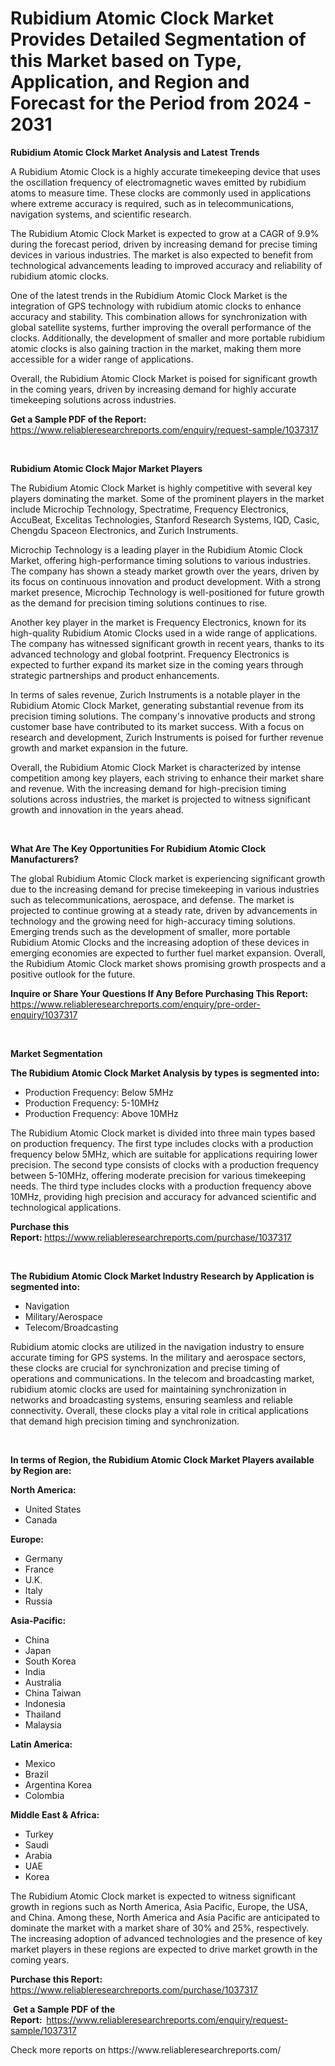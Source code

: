 <p><h1>Rubidium Atomic Clock Market Provides Detailed Segmentation of this Market based on Type, Application, and Region and Forecast for the Period from 2024 - 2031</h1></p><p><strong>Rubidium Atomic Clock Market Analysis and Latest Trends</strong></p>
<p><p>A Rubidium Atomic Clock is a highly accurate timekeeping device that uses the oscillation frequency of electromagnetic waves emitted by rubidium atoms to measure time. These clocks are commonly used in applications where extreme accuracy is required, such as in telecommunications, navigation systems, and scientific research.</p><p>The Rubidium Atomic Clock Market is expected to grow at a CAGR of 9.9% during the forecast period, driven by increasing demand for precise timing devices in various industries. The market is also expected to benefit from technological advancements leading to improved accuracy and reliability of rubidium atomic clocks.</p><p>One of the latest trends in the Rubidium Atomic Clock Market is the integration of GPS technology with rubidium atomic clocks to enhance accuracy and stability. This combination allows for synchronization with global satellite systems, further improving the overall performance of the clocks. Additionally, the development of smaller and more portable rubidium atomic clocks is also gaining traction in the market, making them more accessible for a wider range of applications.</p><p>Overall, the Rubidium Atomic Clock Market is poised for significant growth in the coming years, driven by increasing demand for highly accurate timekeeping solutions across industries.</p></p>
<p><strong>Get a Sample PDF of the Report:&nbsp;</strong> <a href="https://www.reliableresearchreports.com/enquiry/request-sample/1037317">https://www.reliableresearchreports.com/enquiry/request-sample/1037317</a></p>
<p>&nbsp;</p>
<p><strong>Rubidium Atomic Clock Major Market Players</strong></p>
<p><p>The Rubidium Atomic Clock Market is highly competitive with several key players dominating the market. Some of the prominent players in the market include Microchip Technology, Spectratime, Frequency Electronics, AccuBeat, Excelitas Technologies, Stanford Research Systems, IQD, Casic, Chengdu Spaceon Electronics, and Zurich Instruments.</p><p>Microchip Technology is a leading player in the Rubidium Atomic Clock Market, offering high-performance timing solutions to various industries. The company has shown a steady market growth over the years, driven by its focus on continuous innovation and product development. With a strong market presence, Microchip Technology is well-positioned for future growth as the demand for precision timing solutions continues to rise.</p><p>Another key player in the market is Frequency Electronics, known for its high-quality Rubidium Atomic Clocks used in a wide range of applications. The company has witnessed significant growth in recent years, thanks to its advanced technology and global footprint. Frequency Electronics is expected to further expand its market size in the coming years through strategic partnerships and product enhancements.</p><p>In terms of sales revenue, Zurich Instruments is a notable player in the Rubidium Atomic Clock Market, generating substantial revenue from its precision timing solutions. The company's innovative products and strong customer base have contributed to its market success. With a focus on research and development, Zurich Instruments is poised for further revenue growth and market expansion in the future.</p><p>Overall, the Rubidium Atomic Clock Market is characterized by intense competition among key players, each striving to enhance their market share and revenue. With the increasing demand for high-precision timing solutions across industries, the market is projected to witness significant growth and innovation in the years ahead.</p></p>
<p>&nbsp;</p>
<p><strong>What Are The Key Opportunities For Rubidium Atomic Clock Manufacturers?</strong></p>
<p><p>The global Rubidium Atomic Clock market is experiencing significant growth due to the increasing demand for precise timekeeping in various industries such as telecommunications, aerospace, and defense. The market is projected to continue growing at a steady rate, driven by advancements in technology and the growing need for high-accuracy timing solutions. Emerging trends such as the development of smaller, more portable Rubidium Atomic Clocks and the increasing adoption of these devices in emerging economies are expected to further fuel market expansion. Overall, the Rubidium Atomic Clock market shows promising growth prospects and a positive outlook for the future.</p></p>
<p><strong>Inquire or Share Your Questions If Any Before Purchasing This Report:</strong> <a href="https://www.reliableresearchreports.com/enquiry/pre-order-enquiry/1037317">https://www.reliableresearchreports.com/enquiry/pre-order-enquiry/1037317</a></p>
<p>&nbsp;</p>
<p><strong>Market Segmentation</strong></p>
<p><strong>The Rubidium Atomic Clock Market Analysis by types is segmented into:</strong></p>
<p><ul><li>Production Frequency: Below 5MHz</li><li>Production Frequency: 5-10MHz</li><li>Production Frequency: Above 10MHz</li></ul></p>
<p><p>The Rubidium Atomic Clock market is divided into three main types based on production frequency. The first type includes clocks with a production frequency below 5MHz, which are suitable for applications requiring lower precision. The second type consists of clocks with a production frequency between 5-10MHz, offering moderate precision for various timekeeping needs. The third type includes clocks with a production frequency above 10MHz, providing high precision and accuracy for advanced scientific and technological applications.</p></p>
<p><strong>Purchase this Report:&nbsp;</strong><a href="https://www.reliableresearchreports.com/purchase/1037317">https://www.reliableresearchreports.com/purchase/1037317</a></p>
<p>&nbsp;</p>
<p><strong>The Rubidium Atomic Clock Market Industry Research by Application is segmented into:</strong></p>
<p><ul><li>Navigation</li><li>Military/Aerospace</li><li>Telecom/Broadcasting</li></ul></p>
<p><p>Rubidium atomic clocks are utilized in the navigation industry to ensure accurate timing for GPS systems. In the military and aerospace sectors, these clocks are crucial for synchronization and precise timing of operations and communications. In the telecom and broadcasting market, rubidium atomic clocks are used for maintaining synchronization in networks and broadcasting systems, ensuring seamless and reliable connectivity. Overall, these clocks play a vital role in critical applications that demand high precision timing and synchronization.</p></p>
<p>&nbsp;</p>
<p><strong>In terms of Region, the Rubidium Atomic Clock Market Players available by Region are:</strong></p>
<p>
    <p> <strong> North America: </strong>
        <ul>
            <li>United States</li>
            <li>Canada</li>
        </ul>
        </p> 
    <p> <strong> Europe: </strong>
        <ul>
            <li>Germany</li>
            <li>France</li>
            <li>U.K.</li>
            <li>Italy</li>
            <li>Russia</li>
        </ul>
        </p> 
    <p> <strong> Asia-Pacific: </strong>
        <ul>
            <li>China</li>
            <li>Japan</li>
            <li>South Korea</li>
            <li>India</li>
            <li>Australia</li>
            <li>China Taiwan</li>
            <li>Indonesia</li>
            <li>Thailand</li>
            <li>Malaysia</li>
        </ul>
        </p> 
    <p> <strong> Latin America: </strong>
        <ul>
            <li>Mexico</li>
            <li>Brazil</li>
            <li>Argentina Korea</li>
            <li>Colombia</li>
        </ul>
        </p> 
    <p> <strong> Middle East & Africa: </strong>
        <ul>
            <li>Turkey</li>
            <li>Saudi</li>
            <li>Arabia</li>
            <li>UAE</li>
            <li>Korea</li>
        </ul>
    </p>
    </p>
<p><p>The Rubidium Atomic Clock market is expected to witness significant growth in regions such as North America, Asia Pacific, Europe, the USA, and China. Among these, North America and Asia Pacific are anticipated to dominate the market with a market share of 30% and 25%, respectively. The increasing adoption of advanced technologies and the presence of key market players in these regions are expected to drive market growth in the coming years.</p></p>
<p><strong>Purchase this Report: </strong><a href="https://www.reliableresearchreports.com/purchase/1037317">https://www.reliableresearchreports.com/purchase/1037317</a></p>
<p>&nbsp;<strong>Get a Sample PDF of the Report:&nbsp;&nbsp;</strong><a href="https://www.reliableresearchreports.com/enquiry/request-sample/1037317">https://www.reliableresearchreports.com/enquiry/request-sample/1037317</a></p>
<p><strong></strong></p>
<p>Check more reports on https://www.reliableresearchreports.com/</p>